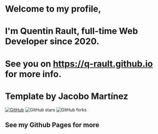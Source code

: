 # Welcome to my profile,
# I'm Quentin Rault, full-time Web Developer since 2020.
# See you on https://q-rault.github.io for more info.

# Template by Jacobo Martínez

[![GitHub](https://img.shields.io/github/license/cobidev/simplefolio?color=blue)](https://github.com/cobidev/simplefolio/blob/master/LICENSE.md) ![GitHub stars](https://img.shields.io/github/stars/cobidev/simplefolio) ![GitHub forks](https://img.shields.io/github/forks/cobidev/simplefolio)

## See my Github Pages for more
